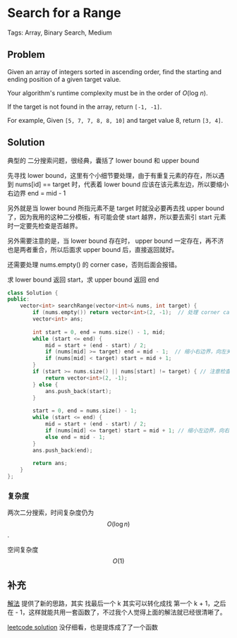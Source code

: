 # Search for a Range

Tags: Array, Binary Search, Medium

## Problem

Given an array of integers sorted in ascending order, find the starting and ending position of a given target value.

Your algorithm's runtime complexity must be in the order of *O*(log *n*).

If the target is not found in the array, return `[-1, -1]`.

For example,
Given `[5, 7, 7, 8, 8, 10]` and target value 8,
return `[3, 4]`.

## Solution

典型的 二分搜索问题，很经典，囊括了 lower bound 和 upper bound

先寻找 lower bound，这里有个小细节要处理，由于有重复元素的存在，所以遇到 nums[id] == target 时，代表着 lower bound 应该在该元素左边，所以要缩小右边界 end = mid - 1

另外就是当 lower bound 所指元素不是 target 时就没必要再去找 upper bound 了，因为我用的这种二分模板，有可能会使 start 越界，所以要去索引 start 元素时一定要先检查是否越界。

另外需要注意的是，当 lower bound 存在时， upper bound 一定存在，再不济也是两者重合，所以后面求 upper bound 后，直接返回就好。

还需要处理 nums.empty() 的 corner case，否则后面会报错。

求 lower bound 返回 start，求 upper bound 返回 end

```cpp
class Solution {
public:
    vector<int> searchRange(vector<int>& nums, int target) {
        if (nums.empty()) return vector<int>(2, -1);  // 处理 corner case
        vector<int> ans;
        
        int start = 0, end = nums.size() - 1, mid;
        while (start <= end) {
            mid = start + (end - start) / 2;
            if (nums[mid] >= target) end = mid - 1;  // 缩小右边界，向左夹逼
            if (nums[mid] < target) start = mid + 1;
        }
        if (start >= nums.size() || nums[start] != target) { // 注意检查越界
            return vector<int>(2, -1);
        } else {
            ans.push_back(start);
        }
        
        start = 0, end = nums.size() - 1;
        while (start <= end) {
            mid = start + (end - start) / 2;
            if (nums[mid] <= target) start = mid + 1; // 缩小左边界，向右夹逼
            else end = mid - 1;
        }
        ans.push_back(end);
        
        return ans;
    }
};
```

### 复杂度

两次二分搜索，时间复杂度仍为 $$O(\log n)$$.

空间复杂度 $$O(1)$$

## 补充

[解法](https://www.topcoder.com/community/data-science/data-science-tutorials/binary-search/) 提供了新的思路，其实 找最后一个 k 其实可以转化成找 第一个 k + 1，之后在 - 1，这样就能共用一套函数了，不过我个人觉得上面的解法就已经很清晰了。

[leetcode solution](https://leetcode.com/problems/search-for-a-range/solution/) 没仔细看，也是提炼成了了一个函数